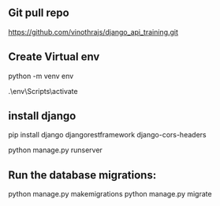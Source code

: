 ## Git pull repo

https://github.com/vinothrajs/django_api_training.git

## Create Virtual env

python -m venv env    

.\env\Scripts\activate 

## install django 

pip install django djangorestframework django-cors-headers

python manage.py runserver

## Run the database migrations:

python manage.py makemigrations
python manage.py migrate



